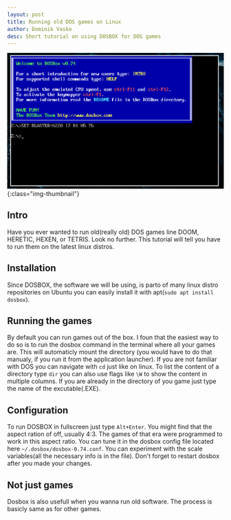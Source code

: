 ```yaml
---
layout: post
title: Running old DOS games on Linux
author: Dominik Vasko
desc: Short tutorial on using DOSBOX for DOS games
---
```


![DOSBOX](/assets/images/dosbox.png){:class="img-thumbnail"}

## Intro
Have you ever wanted to run old(really old) DOS games line DOOM, HERETIC, HEXEN, or TETRIS. Look no further. This tutorial will tell you have to run them on the latest linux distros. 

## Installation
Since DOSBOX, the software we will be using, is parto of many linux distro repositories on Ubuntu you can easily install it with apt(`sudo apt install dosbox`).

## Running the games
By default you can run games out of the box. I foun that the easiest way to do so is to run the dosbox command in the terminal where all your games are. This will automaticly mount the directory (you would have to do that manualy, if you run it from the application launcher). If you are not familiar with DOS you can navigate with `cd` just like on linux. To list the content of a directory type `dir` you can also use flags like `\W` to show the content in multiple columns. If you are already in the directory of you game just type the name of the excutable(.EXE).

## Configuration
To run DOSBOX in fullscreen just type `Alt+Enter`. You might find that the aspect ration of off, usually 4:3. The games of that era were programmed to work in this aspect ratio. You can tune it in the dosbox config file located here `~/.dosbox/dosbox-0.74.conf`. You can experiment with the scale variables(all the necessary info is in the file). Don't forget to restart dosbox after you made your changes.

## Not just games
Dosbox is also usefull when you wanna run old software. The process is basicly same as for other games.
